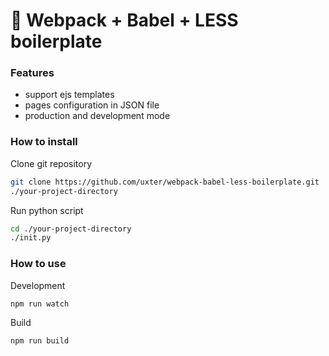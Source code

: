 # :tophat: Webpack + Babel + LESS boilerplate

### Features

- support ejs templates
- pages configuration in JSON file
- production and development mode

### How to install

Clone git repository
``` bash
git clone https://github.com/uxter/webpack-babel-less-boilerplate.git 
./your-project-directory
```

Run python script
``` bash
cd ./your-project-directory
./init.py
```

### How to use

Development
``` bash
npm run watch
```

Build
``` bash
npm run build
```
